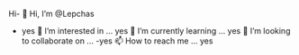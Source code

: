 Hi- 👋 Hi, I’m @Lepchas
- yes 👀 I’m interested in ...
yes 🌱 I’m currently learning ...
yes 💞️ I’m looking to collaborate on ...
-yes 📫 How to reach me ...
yes 
<!I want my iPhone 😫 
Lepchas/Lepchas is a ✨ special ✨ repository because its `README.md` (this file) appears on your GitHub profile.
You can click the Preview link to take a look at your changes.
--->
